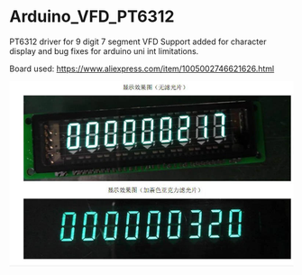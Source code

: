# Arduino_VFD_PT6312
PT6312 driver for 9 digit 7 segment VFD
Support added for character display and bug fixes for arduino uni int limitations. 

Board used:
https://www.aliexpress.com/item/1005002746621626.html

![alt text](https://github.com/riptho/VFD-PT6312-Driver-for-Arduino/blob/v1.0/vfd.PNG?raw=true)
